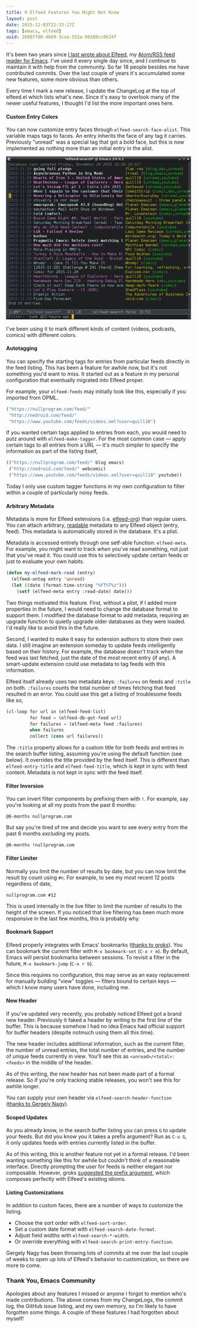 ```yaml
---
title: 9 Elfeed Features You Might Not Know
layout: post
date: 2015-12-03T22:33:17Z
tags: [emacs, elfeed]
uuid: 26807fd8-4b69-3caa-552a-90308cc0b24f
---
```


It's been two years since [I last wrote about Elfeed][prev], my
[Atom/RSS feed reader for Emacs][elfeed]. I've used it every single
day since, and I continue to maintain it with help from the community.
So far 18 people besides me have contributed commits. Over the last
couple of years it's accumulated some new features, some more obvious
than others.

Every time I mark a new release, I update the ChangeLog at the top of
elfeed.el which lists what's new. Since it's easy to overlook many of
the newer useful features, I thought I'd list the more important ones
here.

#### Custom Entry Colors

You can now customize entry faces through `elfeed-search-face-alist`.
This variable maps tags to faces. An entry inherits the face of any
tag it carries. Previously "unread" was a special tag that got a bold
face, but this is now implemented as nothing more than an initial
entry in the alist.

[![](/img/elfeed/colors-thumb.png)](/img/elfeed/colors.png)

I've been using it to mark different kinds of content (videos,
podcasts, comics) with different colors.

#### Autotagging

You can specify the starting tags for entries from particular feeds
directly in the feed listing. This has been a feature for awhile now,
but it's not something you'd want to miss. It started out as a feature
in my personal configuration that eventually migrated into Elfeed
proper.

For example, your `elfeed-feeds` may initially look like this,
especially if you imported from OPML.

~~~cl
("https://nullprogram.com/feed/"
 "http://nedroid.com/feed/"
 "https://www.youtube.com/feeds/videos.xml?user=quill18")
~~~

If you wanted certain tags applied to entries from each, you would
need to putz around with `elfeed-make-tagger`. For the most common
case — apply certain tags to all entries from a URL — it's much
simpler to specify the information as part of the listing itself,

~~~cl
(("https://nullprogram.com/feed/" blog emacs)
 ("http://nedroid.com/feed/" webcomic)
 ("https://www.youtube.com/feeds/videos.xml?user=quill18" youtube))
~~~

Today I only use custom tagger functions in my own configuration to
filter within a couple of particularly noisy feeds.

#### Arbitrary Metadata

Metadata is more for Elfeed extensions (i.e. [elfeed-org][elfeed-org])
than regular users. You can attach arbitrary, [readable][read]
metadata to any Elfeed object (entry, feed). This metadata is
automatically stored in the database. It's a plist.

Metadata is accessed entirely through one setf-able function:
`elfeed-meta`. For example, you might want to track *when* you've read
something, not just that you've read it. You could use this to
selectively update certain feeds or just to evaluate your own habits.

~~~cl
(defun my-elfeed-mark-read (entry)
  (elfeed-untag entry 'unread)
  (let ((date (format-time-string "%FT%T%z")))
    (setf (elfeed-meta entry :read-date) date)))
~~~

Two things motivated this feature. First, without a plist, if I added
more properties in the future, I would need to change the database
format to support them. I modified the database format to add
metadata, requiring an upgrade function to quietly upgrade older
databases as they were loaded. I'd really like to avoid this in the
future.

Second, I wanted to make it easy for extension authors to store their
own data. I still imagine an extension someday to update feeds
intelligently based on their history. For example, the database
doesn't track when the feed was last fetched, just the date of the
most recent entry (if any). A smart-update extension could use
metadata to tag feeds with this information.

Elfeed itself already uses two metadata keys: `:failures` on feeds and
`:title` on both. `:failures` counts the total number of times
fetching that feed resulted in an error. You could use this get a
listing of troublesome feeds like so,

~~~cl
(cl-loop for url in (elfeed-feed-list)
         for feed = (elfeed-db-get-feed url)
         for failures = (elfeed-meta feed :failures)
         when failures
         collect (cons url failures))
~~~

The `:title` property allows for a custom title for both feeds and
entries in the search buffer listing, assuming you're using the
default function (see below). It overrides the title provided by the
feed itself. This is different than `elfeed-entry-title` and
`elfeed-feed-title`, which is kept in sync with feed content. Metadata
is not kept in sync with the feed itself.

#### Filter Inversion

You can invert filter components by prefixing them with `!`. For
example, say you're looking at all my posts from the past 6 months:

    @6-months nullprogram.com

But say you're tired of me and decide you want to see every entry from
the past 6 months *excluding* my posts.

    @6-months !nullprogram.com

#### Filter Limiter

Normally you limit the number of results by date, but you can now
limit the result by count using `#n`. For example, to see my most
recent 12 posts regardless of date,

    nullprogram.com #12

This is used internally in the live filter to limit the number of
results to the height of the screen. If you noticed that live
filtering has been much more responsive in the last few months, this is
probably why.

#### Bookmark Support

Elfeed properly integrates with Emacs' bookmarks ([thanks to
groks][groks]). You can bookmark the current filter with `M-x
bookmark-set` (`C-x r m`). By default, Emacs will persist bookmarks
between sessions. To revisit a filter in the future, `M-x
bookmark-jump` (`C-x r b`).

Since this requires no configuration, this may serve as an easy
replacement for manually building "view" toggles — filters bound to
certain keys — which I know many users have done, including me.

#### New Header

If you've updated very recently, you probably noticed Elfeed got a
brand new header. Previously it faked a header by writing to the first
line of the buffer. This is because somehow I had no idea Emacs had
official support for buffer headers (despite notmuch using them all
this time).

The new header includes additional information, such as the current
filter, the number of unread entries, the total number of entries, and
the number of unique feeds currently in view. You'll see this as
`<unread>/<total>:<feeds>` in the middle of the header.

As of this writing, the new header has not been made part of a formal
release. So if you're only tracking stable releases, you won't see
this for awhile longer.

You can supply your own header via `elfeed-search-header-function`
([thanks to Gergely Nagy][header]).

#### Scoped Updates

As you already know, in the search buffer listing you can press `G` to
update your feeds. But did you know you it takes a prefix argument?
Run as `C-u G`, it only updates feeds with entries currently listed in
the buffer.

As of this writing, this is another feature not yet in a formal
release. I'd been wanting something like this for awhile but couldn't
think of a reasonable interface. Directly prompting the user for feeds
is neither elegant nor composable. However, groks [suggested the
prefix argument][interface], which composes perfectly with Elfeed's
existing idioms.

#### Listing Customizations

In addition to custom faces, there are a number of ways to customize
the listing.

* Choose the sort order with `elfeed-sort-order`.
* Set a custom date format with `elfeed-search-date-format`.
* Adjust field widths with `elfeed-search-*-width`.
* Or override everything with `elfeed-search-print-entry-function`.

Gergely Nagy has been throwing lots of commits at me over the last
couple of weeks to open up lots of Elfeed's behavior to customization,
so there are more to come.

### Thank You, Emacs Community

Apologies about any features I missed or anyone I forgot to mention
who's made contributions. The above comes from my ChangeLogs, the
commit log, the GitHub issue listing, and my own memory, so I'm likely
to have forgotten some things. A couple of these features I had
forgotten about myself!


[prev]: /blog/2013/11/26/
[elfeed]: https://github.com/skeeto/elfeed
[read]: /blog/2013/12/30/
[elfeed-org]: https://github.com/remyhonig/elfeed-org
[interface]: https://github.com/skeeto/elfeed/issues/109
[groks]: https://github.com/skeeto/elfeed/issues/110
[header]: https://github.com/skeeto/elfeed/issues/111
